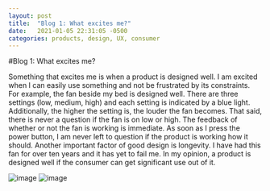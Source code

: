 ```yaml
---
layout: post
title:  "Blog 1: What excites me?"
date:   2021-01-05 22:31:05 -0500
categories: products, design, UX, consumer
---
```

#Blog 1: What excites me?

Something that excites me is when a product is designed well. I am excited when I can easily use something and not be frustrated by its constraints. For example, the fan beside my bed is designed well. There are three settings (low, medium, high) and each setting is indicated by a blue light. Additionally, the higher the setting is, the louder the fan becomes. That said, there is never a question if the fan is on low or high. The feedback of whether or not the fan is working is immediate. As soon as I press the power button, I am never left to question if the product is working how it should. Another important factor of good design is longevity. I have had this fan for over ten years and it has yet to fail me. In my opinion, a product is designed well if the consumer can get significant use out of it.

![image](downloads/fan1.JPG)
![image](downloads/fan2.JPG)

